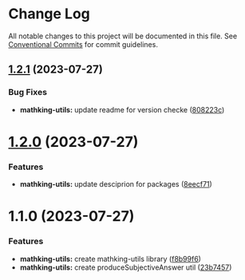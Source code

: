 # Change Log

All notable changes to this project will be documented in this file.
See [Conventional Commits](https://conventionalcommits.org) for commit guidelines.

## [1.2.1](https://github.com/weareteamturing/bombe/compare/@teamturing/mathking-utils@1.2.0...@teamturing/mathking-utils@1.2.1) (2023-07-27)

### Bug Fixes

- **mathking-utils:** update readme for version checke ([808223c](https://github.com/weareteamturing/bombe/commit/808223c5f6db90f82be18dbb445082ce14b90d19))

# [1.2.0](https://github.com/weareteamturing/bombe/compare/@teamturing/mathking-utils@1.1.0...@teamturing/mathking-utils@1.2.0) (2023-07-27)

### Features

- **mathking-utils:** update desciprion for packages ([8eecf71](https://github.com/weareteamturing/bombe/commit/8eecf71dfb0b2c9d5eec56727e95b3203047c923))

# 1.1.0 (2023-07-27)

### Features

- **mathking-utils:** create mathking-utils library ([f8b99f6](https://github.com/weareteamturing/bombe/commit/f8b99f62c7faa422bff15e9f4dc563bc353ad715))
- **mathking-utils:** create produceSubjectiveAnswer util ([23b7457](https://github.com/weareteamturing/bombe/commit/23b7457bf36fdf71ce44481aee14373885e52495))
